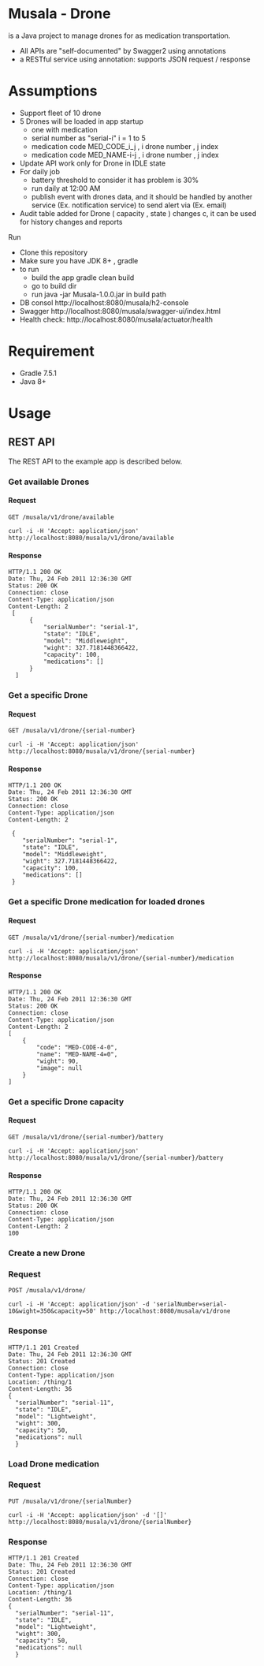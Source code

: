 # Musala - Drone

 is a Java project to manage drones for as medication transportation.

- All APIs are "self-documented" by Swagger2 using annotations
- a RESTful service using annotation: supports JSON request / response

# Assumptions
- Support fleet of 10 drone
- 5 Drones will be loaded in app startup 
  - one with medication 
  - serial number as "serial-i" i = 1 to 5
  - medication code MED_CODE_i_j , i drone number , j index
  - medication code MED_NAME-i-j , i drone number , j index
- Update API work only for Drone in IDLE state
- For daily job 
  - battery threshold to consider it has problem is 30% 
  - run daily at 12:00 AM
  - publish event with drones data, and it should be handled by another service (Ex. notification service) to send alert via (Ex. email)
- Audit table added for Drone ( capacity , state ) changes c, it can be used for history changes and reports 

Run 
- Clone this repository
- Make sure you have JDK 8+ , gradle
- to run
  - build the app gradle clean build
  - go to build dir 
  - run java -jar  Musala-1.0.0.jar in build path
- DB consol http://localhost:8080/musala/h2-console 
- Swagger http://localhost:8080/musala/swagger-ui/index.html
- Health check: http://localhost:8080/musala/actuator/health

# Requirement 
- Gradle 7.5.1
- Java 8+ 
# Usage
## REST API

The REST API to the example app is described below.

### Get available Drones

#### Request

`GET /musala/v1/drone/available`

    curl -i -H 'Accept: application/json' http://localhost:8080/musala/v1/drone/available

#### Response

    HTTP/1.1 200 OK
    Date: Thu, 24 Feb 2011 12:36:30 GMT
    Status: 200 OK
    Connection: close
    Content-Type: application/json
    Content-Length: 2
     [
          {
              "serialNumber": "serial-1",
              "state": "IDLE",
              "model": "Middleweight",
              "wight": 327.7181448366422,
              "capacity": 100,
              "medications": []
          }
      ]
   
    

### Get a specific Drone

#### Request

`GET /musala/v1/drone/{serial-number}`

    curl -i -H 'Accept: application/json' http://localhost:8080/musala/v1/drone/{serial-number}

#### Response

    HTTP/1.1 200 OK
    Date: Thu, 24 Feb 2011 12:36:30 GMT
    Status: 200 OK
    Connection: close
    Content-Type: application/json
    Content-Length: 2

     {
        "serialNumber": "serial-1",
        "state": "IDLE",
        "model": "Middleweight",
        "wight": 327.7181448366422,
        "capacity": 100,
        "medications": []
     }
    
### Get a specific Drone medication for loaded drones

#### Request

`GET /musala/v1/drone/{serial-number}/medication`

    curl -i -H 'Accept: application/json' http://localhost:8080/musala/v1/drone/{serial-number}/medication

#### Response

    HTTP/1.1 200 OK
    Date: Thu, 24 Feb 2011 12:36:30 GMT
    Status: 200 OK
    Connection: close
    Content-Type: application/json
    Content-Length: 2
    [
        {
            "code": "MED-CODE-4-0",
            "name": "MED-NAME-4=0",
            "wight": 90,
            "image": null
        }
    ]
    
### Get a specific Drone capacity
#### Request

`GET /musala/v1/drone/{serial-number}/battery`

    curl -i -H 'Accept: application/json' http://localhost:8080/musala/v1/drone/{serial-number}/battery

#### Response

    HTTP/1.1 200 OK
    Date: Thu, 24 Feb 2011 12:36:30 GMT
    Status: 200 OK
    Connection: close
    Content-Type: application/json
    Content-Length: 2
    100
    

### Create a new Drone

### Request

`POST /musala/v1/drone/`

    curl -i -H 'Accept: application/json' -d 'serialNumber=serial-10&wight=350&capacity=50' http://localhost:8080/musala/v1/drone

### Response

    HTTP/1.1 201 Created
    Date: Thu, 24 Feb 2011 12:36:30 GMT
    Status: 201 Created
    Connection: close
    Content-Type: application/json
    Location: /thing/1
    Content-Length: 36
    {
      "serialNumber": "serial-11",
      "state": "IDLE",
      "model": "Lightweight",
      "wight": 300,
      "capacity": 50,
      "medications": null
      }
### Load Drone medication

### Request

`PUT /musala/v1/drone/{serialNumber}`

    curl -i -H 'Accept: application/json' -d '[]' http://localhost:8080/musala/v1/drone/{serialNumber}

### Response

    HTTP/1.1 201 Created
    Date: Thu, 24 Feb 2011 12:36:30 GMT
    Status: 201 Created
    Connection: close
    Content-Type: application/json
    Location: /thing/1
    Content-Length: 36
    {
      "serialNumber": "serial-11",
      "state": "IDLE",
      "model": "Lightweight",
      "wight": 300,
      "capacity": 50,
      "medications": null
      }
  
  




    
